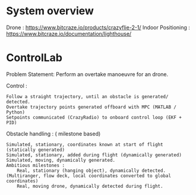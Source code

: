 # System overview
Drone : https://www.bitcraze.io/products/crazyflie-2-1/
Indoor Positioning : https://www.bitcraze.io/documentation/lighthouse/

# ControlLab
Problem Statement: Perform an overtake manoeuvre for an drone.

Control :

    Follow a straight trajectory, until an obstacle is generated/ detected.
    Overtake trajectory points generated offboard with MPC (MATLAB / Python)
    Setpoints communicated (CrazyRadio) to onboard control loop (EKF + PID) 

Obstacle handling : ( milestone based)

    Simulated, stationary, coordinates known at start of flight (statically generated)
    Simulated, stationary, added during flight (dynamically generated)
    Simulated, moving, dynamically generated.
    Ambitious milestones :
        Real, stationary (hanging object), dynamically detected.  (Multiranger, flow deck, local coordinates converted to global coordinates)
        Real, moving drone, dynamically detected during flight.
